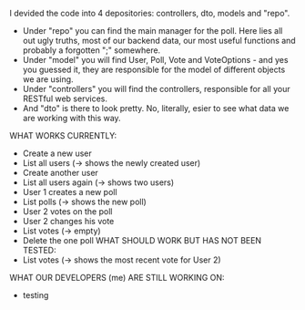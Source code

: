 I devided the code into 4 depositories: controllers, dto, models and "repo".

- Under "repo" you can find the main manager for the poll. Here lies all out ugly truths, most of our backend data, our most useful functions and probably a forgotten ";" somewhere.
- Under "model" you will find User, Poll, Vote and VoteOptions - and yes you guessed it, they are responsible for the model of different objects we are using.
- Under "controllers" you will find the controllers, responsible for all your RESTful web services.
- And "dto" is there to look pretty. No, literally, esier to see what data we are working with this way.

WHAT WORKS CURRENTLY:
- Create a new user
- List all users (-> shows the newly created user)
- Create another user
- List all users again (-> shows two users)
- User 1 creates a new poll
- List polls (-> shows the new poll)
- User 2 votes on the poll
- User 2 changes his vote
- List votes (-> empty)
- Delete the one poll
WHAT SHOULD WORK BUT HAS NOT BEEN TESTED:
- List votes (-> shows the most recent vote for User 2)

WHAT OUR DEVELOPERS (me) ARE STILL WORKING ON:
- testing

